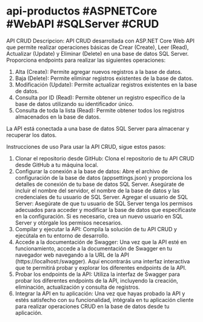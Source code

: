 # api-productos #ASPNETCore #WebAPI #SQLServer #CRUD
API CRUD
Descripcion:
API CRUD desarrollada con ASP.NET Core Web API que permite realizar operaciones básicas de Crear (Create), Leer (Read), Actualizar (Update) y Eliminar (Delete) en una base de datos SQL Server. Proporciona endpoints para realizar las siguientes operaciones:

1. Alta (Create): Permite agregar nuevos registros a la base de datos.
2. Baja (Delete): Permite eliminar registros existentes de la base de datos.
3. Modificación (Update): Permite actualizar registros existentes en la base de datos.
4. Consulta por ID (Read): Permite obtener un registro específico de la base de datos utilizando su identificador único.
5. Consulta de toda la lista (Read): Permite obtener todos los registros almacenados en la base de datos.
   
La API está conectada a una base de datos SQL Server para almacenar y recuperar los datos.

Instrucciones de uso
Para usar la API CRUD, sigue estos pasos:

1. Clonar el repositorio desde GitHub: Clona el repositorio de tu API CRUD desde GitHub a tu máquina local.
2. Configurar la conexión a la base de datos: Abre el archivo de configuración de la base de datos (appsettings.json) y proporciona los detalles de conexión de tu base de datos SQL Server. Asegúrate de incluir el nombre del servidor, el nombre de la base de datos y las credenciales de tu usuario de SQL Server.
Agregar el usuario de SQL Server: Asegúrate de que tu usuario de SQL Server tenga los permisos adecuados para acceder y modificar la base de datos que especificaste en la configuración. Si es necesario, crea un nuevo usuario en SQL Server y otórgale los permisos necesarios.
3. Compilar y ejecutar la API: Compila la solución de tu API CRUD y ejecútala en tu entorno de desarrollo.
4. Accede a la documentación de Swagger: Una vez que la API esté en funcionamiento, accede a la documentación de Swagger en tu navegador web navegando a la URL de la API (https://localhost:<puerto>/swagger). Aquí encontrarás una interfaz interactiva que te permitirá probar y explorar los diferentes endpoints de la API.
6. Probar los endpoints de la API: Utiliza la interfaz de Swagger para probar los diferentes endpoints de la API, incluyendo la creación, eliminación, actualización y consulta de registros.
7. Integrar la API en tu aplicación: Una vez que hayas probado la API y estés satisfecho con su funcionalidad, intégrala en tu aplicación cliente para realizar operaciones CRUD en la base de datos desde tu aplicación.
